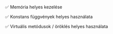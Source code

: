  

✅ Memória helyes kezelése

✅ Konstans függvények helyes használata

✅ Virtuális metódusok / öröklés helyes használata

 

